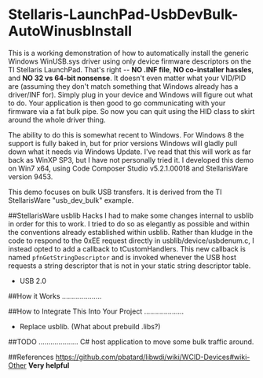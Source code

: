 Stellaris-LaunchPad-UsbDevBulk-AutoWinusbInstall
================================================

This is a working demonstration of how to automatically install the generic Windows WinUSB.sys driver using only device firmware descriptors on the TI Stellaris LaunchPad.  That's right -- **NO .INF file**, **NO co-installer hassles**, and **NO 32 vs 64-bit nonsense**.  It doesn't even matter what your VID/PID are (assuming they don't match something that Windows already has a driver/INF for).  Simply plug in your device and Windows will figure out what to do.  Your application is then good to go communicating with your firmware via a fat bulk pipe.  So now you can quit using the HID class to skirt around the whole driver thing.

The ability to do this is somewhat recent to Windows.  For Windows 8 the support is fully baked in, but for prior versions Windows will gladly pull down what it needs via Windows Update.  I've read that this will work as far back as WinXP SP3, but I have not personally tried it.  I developed this demo on Win7 x64, using Code Composer Studio v5.2.1.00018 and StellarisWare version 9453.

This demo focuses on bulk USB transfers.  It is derived from the TI StellarisWare "usb_dev_bulk" example.  


##StellarisWare usblib Hacks
I had to make some changes internal to usblib in order for this to work.  I tried to do so as elegantly as possible and within the conventions already established within usblib.  Rather than kludge in the code to respond to the 0xEE request directly in usblib/device/usbdenum.c, I instead opted to add a callback to tCustomHandlers.  This new callback is named    `pfnGetStringDescriptor` and is invoked whenever the USB host requests a string descriptor that is not in your static string descriptor table.
 
- USB 2.0


##How it Works
....................

##How to Integrate This Into Your Project
....................
- Replace usblib. (What about prebuild .libs?)

##TODO
....................
C# host application to move some bulk traffic around.

##References
https://github.com/pbatard/libwdi/wiki/WCID-Devices#wiki-Other **Very helpful**
